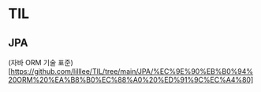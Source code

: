 # TIL

## JPA
(자바 ORM 기술 표준) [https://github.com/lilllee/TIL/tree/main/JPA/%EC%9E%90%EB%B0%94%20ORM%20%EA%B8%B0%EC%88%A0%20%ED%91%9C%EC%A4%80]
